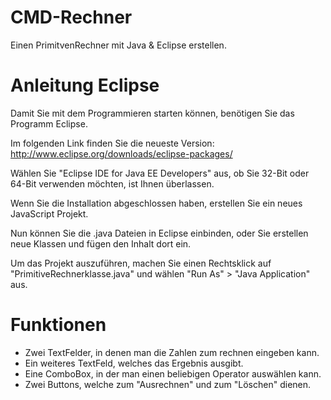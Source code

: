 # CMD-Rechner

Einen PrimitvenRechner mit Java & Eclipse erstellen.

# Anleitung Eclipse

Damit Sie mit dem Programmieren starten können, benötigen Sie das Programm Eclipse.

Im folgenden Link finden Sie die neueste Version: http://www.eclipse.org/downloads/eclipse-packages/

Wählen Sie "Eclipse IDE for Java EE Developers" aus, ob Sie 32-Bit oder 64-Bit verwenden möchten, ist Ihnen überlassen.

Wenn Sie die Installation abgeschlossen haben, erstellen Sie ein neues JavaScript Projekt.

Nun können Sie die .java Dateien in Eclipse einbinden, oder Sie erstellen neue Klassen und fügen den Inhalt dort ein.

Um das Projekt auszuführen, machen Sie einen Rechtsklick auf "PrimitiveRechnerklasse.java" und wählen "Run As" > "Java Application" aus.

# Funktionen

- Zwei TextFelder, in denen man die Zahlen zum rechnen eingeben kann.
- Ein weiteres TextFeld, welches das Ergebnis ausgibt.
- Eine ComboBox, in der man einen beliebigen Operator auswählen kann.
- Zwei Buttons, welche zum "Ausrechnen" und zum "Löschen" dienen.

